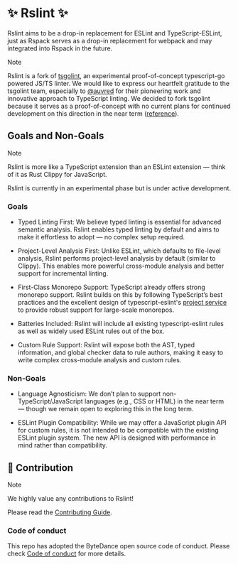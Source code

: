 # ✨ Rslint ✨

Rslint aims to be a drop-in replacement for ESLint and TypeScript-ESLint, just as Rspack serves as a drop-in replacement for webpack and may integrated into Rspack in the future.

> [!NOTE]
> Rslint is a fork of [tsgolint](https://github.com/typescript-eslint/tsgolint), an experimental proof-of-concept typescript-go powered JS/TS linter. We would like to express our heartfelt gratitude to the tsgolint team, especially to [@auvred](https://github.com/auvred) for their pioneering work and innovative approach to TypeScript linting. We decided to fork tsgolint because it serves as a proof-of-concept with no current plans for continued development on this direction in the near term ([reference](https://x.com/bradzacher/status/1943475629376282998)).

## Goals and Non-Goals

> [!NOTE]
> Rslint is more like a TypeScript extension than an ESLint extension — think of it as Rust Clippy for JavaScript.
>
> Rslint is currently in an experimental phase but is under active development.

### Goals

- Typed Linting First: We believe typed linting is essential for advanced semantic analysis. Rslint enables typed linting by default and aims to make it effortless to adopt — no complex setup required.
- Project-Level Analysis First: Unlike ESLint, which defaults to file-level analysis, Rslint performs project-level analysis by default (similar to Clippy). This enables more powerful cross-module analysis and better support for incremental linting.
- First-Class Monorepo Support: TypeScript already offers strong monorepo support. Rslint builds on this by following TypeScript’s best practices and the excellent design of typescript-eslint's [project service](https://typescript-eslint.io/blog/project-service) to provide robust support for large-scale monorepos.

- Batteries Included: Rslint will include all existing typescript-eslint rules as well as widely used ESLint rules out of the box.

- Custom Rule Support: Rslint will expose both the AST, typed information, and global checker data to rule authors, making it easy to write complex cross-module analysis and custom rules.

### Non-Goals

- Language Agnosticism: We don’t plan to support non-TypeScript/JavaScript languages (e.g., CSS or HTML) in the near term — though we remain open to exploring this in the long term.

- ESLint Plugin Compatibility: While we may offer a JavaScript plugin API for custom rules, it is not intended to be compatible with the existing ESLint plugin system. The new API is designed with performance in mind rather than compatibility.

## 🤝 Contribution

> [!NOTE]
> We highly value any contributions to Rslint!

Please read the [Contributing Guide](https://github.com/web-infra-dev/rslint/blob/main/CONTRIBUTING.md).

### Code of conduct

This repo has adopted the ByteDance open source code of conduct. Please check [Code of conduct](./CODE_OF_CONDUCT.md) for more details.
